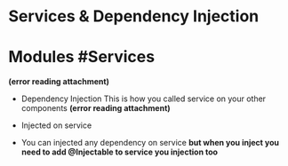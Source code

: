 # Services & Dependency Injection
# Modules #Services

 **(error reading attachment)**

- Dependency Injection
This is how you called service on your other components
 **(error reading attachment)**

- Injected on service
- You can injected any dependency on service **but when you inject you need to add @Injectable to service you injection too**